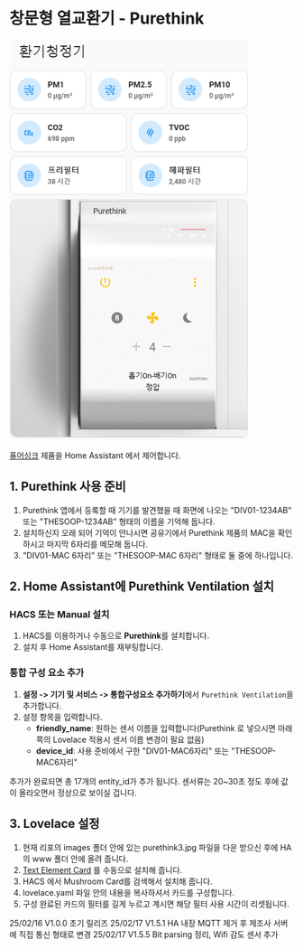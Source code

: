 # 창문형 열교환기 - Purethink

![Tmap Address Logo](images/logo.png)

[퓨어싱크](https://purethink.co.kr/) 제품을 Home Assistant 에서 제어합니다.

## 1. Purethink 사용 준비

1. Purethink 앱에서 등록할 때 기기를 발견했을 때 화면에 나오는 "DIV01-1234AB" 또는 "THESOOP-1234AB" 형태의 이름을 기억해 둡니다.
2. 설치하신지 오래 되어 기억이 안나시면 공유기에서 Purethink 제품의 MAC을 확인하시고 마지막 6자리를 메모해 둡니다.
3. "DIV01-MAC 6자리" 또는 "THESOOP-MAC 6자리" 형태로 둘 중에 하나입니다.

## 2. Home Assistant에 Purethink Ventilation 설치

### HACS 또는 Manual 설치

1. HACS를 이용하거나 수동으로 **Purethink**를 설치합니다.
2. 설치 후 Home Assistant를 재부팅합니다.

### 통합 구성 요소 추가

1. **설정 -> 기기 및 서비스 -> 통합구성요소 추가하기**에서 `Purethink Ventilation`을 추가합니다.
2. 설정 항목을 입력합니다.
   - **friendly_name**: 원하는 센서 이름을 입력합니다(Purethink 로 넣으시면 아래쪽의 Lovelace 적용시 센서 이름 변경이 필요 없음)
   - **device_id**: 사용 준비에서 구한 "DIV01-MAC6자리" 또는 "THESOOP-MAC6자리"

추가가 완료되면 총 17개의 entity_id가 추가 됩니다.
센서류는 20~30초 정도 후에 값이 올라오면서 정상으로 보이실 겁니다.

## 3. Lovelace 설정
1. 현재 리포의 images 폴더 안에 있는 purethink3.jpg 파일을 다운 받으신 후에 HA의 www 폴더 안에 올려 줍니다.
2. [Text Element Card](https://github.com/custom-cards/text-element) 를 수동으로 설치해 줍니다.
3. HACS 에서 Mushroom Card를 검색해서 설치해 줍니다.
4. lovelace.yaml 파일 안의 내용을 복사하셔서 카드를 구성합니다.
5. 구성 완료된 카드의 필터를 길게 누르고 계시면 해당 필터 사용 시간이 리셋됩니다.

25/02/16 V1.0.0 초기 릴리즈
25/02/17 V1.5.1 HA 내장 MQTT 제거 후 제조사 서버에 직접 통신 형태로 변경
25/02/17 V1.5.5 Bit parsing 정리, Wifi 감도 센서 추가
